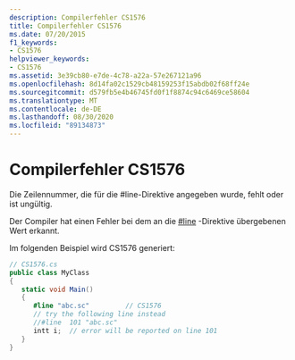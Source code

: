 ```yaml
---
description: Compilerfehler CS1576
title: Compilerfehler CS1576
ms.date: 07/20/2015
f1_keywords:
- CS1576
helpviewer_keywords:
- CS1576
ms.assetid: 3e39cb80-e7de-4c78-a22a-57e267121a96
ms.openlocfilehash: 8d14fa02c1529cb48159253f15abdb02f68ff24e
ms.sourcegitcommit: d579fb5e4b46745fd0f1f8874c94c6469ce58604
ms.translationtype: MT
ms.contentlocale: de-DE
ms.lasthandoff: 08/30/2020
ms.locfileid: "89134873"
---
```

# <a name="compiler-error-cs1576"></a>Compilerfehler CS1576
Die Zeilennummer, die für die #line-Direktive angegeben wurde, fehlt oder ist ungültig.  
  
 Der Compiler hat einen Fehler bei dem an die [#line](../language-reference/preprocessor-directives/preprocessor-line.md) -Direktive übergebenen Wert erkannt.  
  
 Im folgenden Beispiel wird CS1576 generiert:  
  
```csharp  
// CS1576.cs  
public class MyClass  
{  
   static void Main()  
   {  
      #line "abc.sc"         // CS1576  
      // try the following line instead  
      //#line  101 "abc.sc"  
      intt i;  // error will be reported on line 101  
   }  
}  
```
